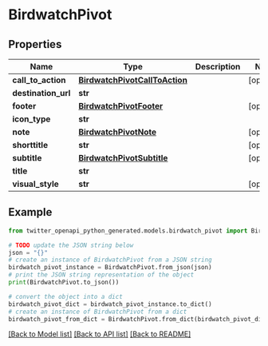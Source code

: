 # BirdwatchPivot


## Properties

Name | Type | Description | Notes
------------ | ------------- | ------------- | -------------
**call_to_action** | [**BirdwatchPivotCallToAction**](BirdwatchPivotCallToAction.md) |  | [optional] 
**destination_url** | **str** |  | 
**footer** | [**BirdwatchPivotFooter**](BirdwatchPivotFooter.md) |  | [optional] 
**icon_type** | **str** |  | 
**note** | [**BirdwatchPivotNote**](BirdwatchPivotNote.md) |  | [optional] 
**shorttitle** | **str** |  | [optional] 
**subtitle** | [**BirdwatchPivotSubtitle**](BirdwatchPivotSubtitle.md) |  | [optional] 
**title** | **str** |  | 
**visual_style** | **str** |  | [optional] 

## Example

```python
from twitter_openapi_python_generated.models.birdwatch_pivot import BirdwatchPivot

# TODO update the JSON string below
json = "{}"
# create an instance of BirdwatchPivot from a JSON string
birdwatch_pivot_instance = BirdwatchPivot.from_json(json)
# print the JSON string representation of the object
print(BirdwatchPivot.to_json())

# convert the object into a dict
birdwatch_pivot_dict = birdwatch_pivot_instance.to_dict()
# create an instance of BirdwatchPivot from a dict
birdwatch_pivot_from_dict = BirdwatchPivot.from_dict(birdwatch_pivot_dict)
```
[[Back to Model list]](../README.md#documentation-for-models) [[Back to API list]](../README.md#documentation-for-api-endpoints) [[Back to README]](../README.md)


